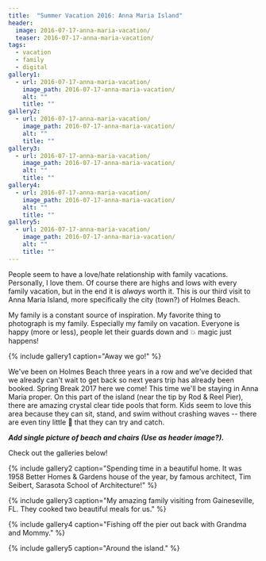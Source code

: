 ```yaml
---
title:  "Summer Vacation 2016: Anna Maria Island"
header:
  image: 2016-07-17-anna-maria-vacation/
  teaser: 2016-07-17-anna-maria-vacation/ 
tags: 
  - vacation
  - family
  - digital
gallery1:
  - url: 2016-07-17-anna-maria-vacation/
    image_path: 2016-07-17-anna-maria-vacation/
    alt: ""
    title: ""
gallery2:
  - url: 2016-07-17-anna-maria-vacation/
    image_path: 2016-07-17-anna-maria-vacation/
    alt: ""
    title: ""
gallery3:
  - url: 2016-07-17-anna-maria-vacation/
    image_path: 2016-07-17-anna-maria-vacation/
    alt: ""
    title: ""
gallery4:
  - url: 2016-07-17-anna-maria-vacation/
    image_path: 2016-07-17-anna-maria-vacation/
    alt: ""
    title: "" 
gallery5:
  - url: 2016-07-17-anna-maria-vacation/
    image_path: 2016-07-17-anna-maria-vacation/
    alt: ""
    title: "" 
---
```


People seem to have a love/hate relationship with family vacations. Personally, I love them. Of course there are highs and lows with every family vacation, but in the end it is *always* worth it. This is our third visit to Anna Maria Island, more specifically the city (town?) of Holmes Beach.

My family is a constant source of inspiration. My favorite thing to photograph is my family. Especially my family on vacation. Everyone is happy (more or less), people let their guards down and :collision: magic just happens!

{% include gallery1 caption="Away we go!" %}

We've been on Holmes Beach three years in a row and we've decided that we already can't wait to get back so next years trip has already been booked. Spring Break 2017 here we come! This time we'll be staying in Anna Maria proper. On this part of the island (near the tip by Rod & Reel Pier), there are amazing crystal clear tide pools that form. Kids seem to love this area because they can sit, stand, and swim without crashing waves -- there are even tiny little :tropical_fish: that they can try and catch.

***Add single picture of beach and chairs (Use as header image?).***

Check out the galleries below!

{% include gallery2 caption="Spending time in a beautiful home. It was 1958 Better Homes & Gardens house of the year, by famous architect, Tim Seibert, Sarasota School of Architecture!" %}

{% include gallery3 caption="My amazing family visiting from Gaineseville, FL. They cooked two beautiful meals for us." %}

{% include gallery4 caption="Fishing off the pier out back with Grandma and Mommy." %}

{% include gallery5 caption="Around the island." %}
